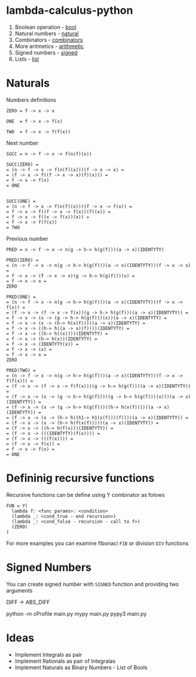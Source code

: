 # lambda-calculus-python

1. Boolean operation - [bool](lambdacalculus/bool.py) 
2. Natural numbers - [natural](lambdacalculus/natural.py)
3. Combinators - [combinators](lambdacalculuc/combinators.py)
4. More aritmetics - [arithmetic](lambdacalculuc/arithmetic.py)
5. Signed numbers - [signed](lambdacalculus/signed.py)
6. Lists - [list](lambdacalculu/list.py)

# Naturals

Numbers definitions
```
ZERO = f -> x -> x

ONE  = f -> x -> f(x)

TWO  = f -> x -> f(f(x))
```

Next number 
```
SUCC = n -> f -> x -> f(n(f)(x))

SUCC(ZERO) = 
= (n -> f -> x -> f(n(f)(x)))(f -> x -> x) =
= (f -> x -> f((f -> x -> x)(f)(x))) =
= f -> x -> f(x)
= ONE


SUCC(ONE) = 
= (n -> f -> x -> f(n(f)(x)))(f -> x -> f(x)) =
= f -> x -> f((f -> x -> f(x))(f)(x)) =
= f -> x -> f((x -> f(x))(x)) =
= f -> x -> f(f(x))
= TWO
```

Previous number

```
PRED = n -> f -> x -> n(g -> h-> h(g(f)))(a -> x)(IDENTYTY)

PRED(ZERO) = 
= (n -> f -> x -> n(g -> h-> h(g(f)))(a -> x)(IDENTYTY))(f -> x -> x) =
= f -> x -> (f -> x -> x)(g -> h-> h(g(f)))(x) =
= f -> x -> x =
ZERO

PRED(ONE) = 
= (n -> f -> x -> n(g -> h-> h(g(f)))(a -> x)(IDENTYTY))(f -> x -> f(x)) =
= (f -> x -> (f -> x -> f(x))(g -> h-> h(g(f)))(a -> x)(IDENTYTY)) =
= f -> x -> (x -> (g -> h-> h(g(f)))(x))(a -> x)(IDENTYTY) =
= f -> x -> (x -> (h-> h(x(f))))(a -> x)(IDENTYTY) =
= f -> x -> ((h-> h((a -> x)(f))))(IDENTYTY) =
= f -> x -> ((h-> h((x))))(IDENTYTY) =
= f -> x -> (h-> h(x))(IDENTYTY) =
= f -> x -> (IDENTYTY(x)) =
= f -> x -> (x) =
= f -> x -> x =
ZERO

PRED(TWO) = 
= (n -> f -> x -> n(g -> h-> h(g(f)))(a -> x)(IDENTYTY))(f -> x -> f(f(x))) =
= (f -> x -> (f -> x -> f(f(x)))(g -> h-> h(g(f)))(a -> x)(IDENTYTY)) =
= (f -> x -> (x -> (g -> h-> h(g(f)))((g -> h-> h(g(f)))(x)))(a -> x)(IDENTYTY)) =
= (f -> x -> (x -> (g -> h-> h(g(f)))((h-> h(x(f)))))(a -> x)(IDENTYTY)) =
= (f -> x -> (x -> (h-> h((h1-> h1(x(f)))(f))))(a -> x)(IDENTYTY)) =
= (f -> x -> (x -> (h-> h(f(x(f)))))(a -> x)(IDENTYTY)) =
= (f -> x -> ((h-> h(f(x)))(IDENTYTY)) =
= (f -> x -> (((IDENTYTY)(f(x)))) =
= (f -> x -> (((f(x)))) =
= (f -> x -> f(x)) =
= f -> x -> f(x) =
= ONE
```

# Defininig recursive functions

Recursive functions can be define using Y combinator as folows

```
FUN = Y(
  lambda f: <func params>: <condition>
  (lambda _: <cond_true - end recursion>)
  (lambda _: <cond_false - recursion - call to f>)
  (ZERO)
)
```

For more examples you can examine fibonaci `FIB` or division `DIV` functions

# Signed Numbers

You can create signed number with `SIGNED` function and providing two arguments


DIFF -> ABS_DIFF

python -m cProfile main.py
mypy main.py
pypy3 main.py

# Ideas

- Implement Integrals as pair
- Implement Rationals as pair of Integralas
- Implement Naturals as Binary Numbers - List of Bools

